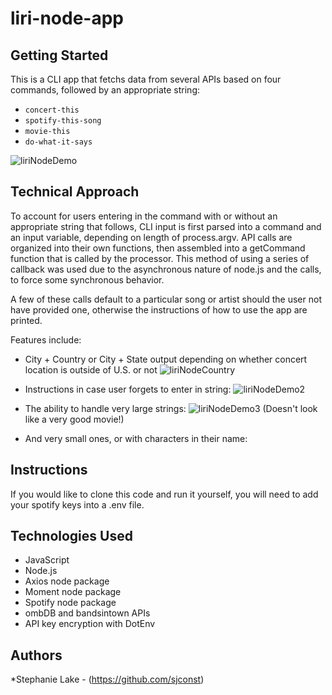 # liri-node-app

## Getting Started

This is a CLI app that fetchs data from several APIs based on four commands, followed by an appropriate string:
 * `concert-this`
 * `spotify-this-song`
 * `movie-this`
 * `do-what-it-says`

 ![liriNodeDemo](https://user-images.githubusercontent.com/42453320/65729822-78431080-e074-11e9-93c8-78bfc3a409f7.gif)

## Technical Approach

To account for users entering in the command with or without an appropriate string that follows, CLI input is first parsed into a command and an input variable, depending on length of process.argv. API calls are organized into their own functions, then assembled into a getCommand function that is called by the processor. This method of using a series of callback was used due to the asynchronous nature of node.js and the calls, to force some synchronous behavior.

A few of these calls default to a particular song or artist should the user not have provided one, otherwise the instructions of how to use the app are printed. 

Features include:

* City + Country or City + State output depending on whether concert location is outside of U.S. or not
![liriNodeCountry](https://user-images.githubusercontent.com/42453320/65729913-d5d75d00-e074-11e9-803b-ec654e5ce3d6.JPG)

* Instructions in case user forgets to enter in string:
![liriNodeDemo2](https://user-images.githubusercontent.com/42453320/65730020-4aaa9700-e075-11e9-80ea-fe60f1021687.gif)

* The ability to handle very large strings: 
![liriNodeDemo3](https://user-images.githubusercontent.com/42453320/65730184-c4db1b80-e075-11e9-9095-459cbeb23420.gif)
(Doesn't look like a very good movie!)

* And very small ones, or with characters in their name:



## Instructions

If you would like to clone this code and run it yourself, you will need to add your spotify keys into a .env file. 

## Technologies Used

* JavaScript
* Node.js
* Axios node package
* Moment node package
* Spotify node package
* ombDB and bandsintown APIs
* API key encryption with DotEnv

## Authors 

*Stephanie Lake - (https://github.com/sjconst)
